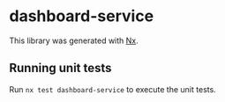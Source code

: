 # dashboard-service

This library was generated with [Nx](https://nx.dev).

## Running unit tests

Run `nx test dashboard-service` to execute the unit tests.
